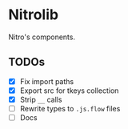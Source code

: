 # Nitrolib

Nitro's components.

## TODOs

- [x] Fix import paths
- [x] Export src for tkeys collection
- [x] Strip `__` calls
- [ ] Rewrite types to `.js.flow` files
- [ ] Docs
